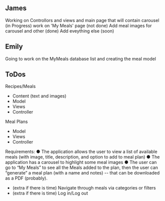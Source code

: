 ## James
Working on Controllors and views and main page that will contain carousel (in Progress)
work on 'My Meals' page (not done)
Add meal images for carousel and other (done)
Add eveything else (soon)

## Emily
Going to work on the MyMeals database list and creating the meal model

## ToDos

Recipes/Meals
* Content (text and images)
* Model
* Views
* Controller

Meal Plans
* Model
* Views
* Controller

Requirements:
● The application allows the user to view a list of available meals (with image, title, description, and option to add to meal plan)
● The application has a carousel to highlight some meal images
● The user can go to “My Meals” to see all the Meals added to the plan, then the user can “generate” a meal plan (with a name and notes) -- that can be downloaded as a PDF (probably).

* (extra if there is time) Navigate through meals via categories or filters
* (extra if there is time) Log in/Log out
